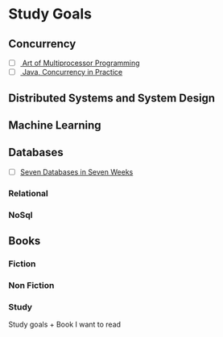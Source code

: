 # Study Goals
## Concurrency
- [ ] [ Art of Multiprocessor Programming](https://www.goodreads.com/book/show/3131525-the-art-of-multiprocessor-programming)
- [ ] [ Java, Concurrency in Practice](https://www.goodreads.com/book/show/127932.Java_Concurrency_in_Practice?from_choice=false&from_home_module=false)

## Distributed Systems and System Design
## Machine Learning
## Databases
- [ ] [Seven Databases in Seven Weeks](https://pragprog.com/book/rwdata/seven-databases-in-seven-weeks)

### Relational
### NoSql
## Books
### Fiction
### Non Fiction
### Study
Study goals + Book I want to read

